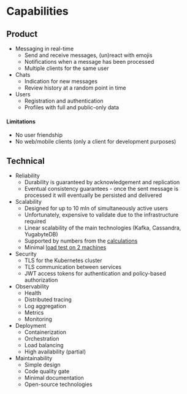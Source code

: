# Capabilities

## Product

* Messaging in real-time
  - Send and receive messages, (un)react with emojis
  - Notifications when a message has been processed
  - Multiple clients for the same user
* Chats
  - Indication for new messages
  - Review history at a random point in time
* Users
  - Registration and authentication
  - Profiles with full and public-only data

#### Limitations

* No user friendship
* No web/mobile clients (only a client for development purposes)

## Technical

* Reliability
  - Durability is guaranteed by acknowledgement and replication
  - Eventual consistency guarantees - once the sent message is processed it will eventually be persisted and delivered
* Scalability
  - Designed for up to 10 mln of simultaneously active users
  - Unfortunately, expensive to validate due to the infrastructure required
  - Linear scalability of the main technologies (Kafka, Cassandra, YugabyteDB)
  - Supported by numbers from the [calculations](research-calculations.md)
  - Minimal [load test on 2 machines](load-test.md)
* Security
  - TLS for the Kubernetes cluster
  - TLS communication between services
  - JWT access tokens for authentication and policy-based authorization
* Observability
  - Health
  - Distributed tracing
  - Log aggregation
  - Metrics
  - Monitoring
* Deployment
  - Containerization
  - Orchestration
  - Load balancing
  - High availability (partial)
* Maintainability
  - Simple design
  - Code quality gate
  - Minimal documentation
  - Open-source technologies
